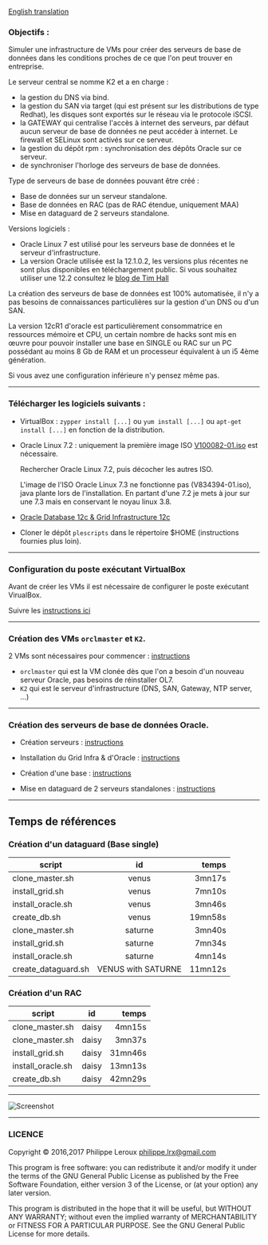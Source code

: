[English translation](https://github.com/PhilippeLeroux/plescripts/wiki/english)

### Objectifs :
Simuler une infrastructure de VMs pour créer des serveurs de base de données
dans les conditions proches de ce que l'on peut trouver en entreprise.

Le serveur central se nomme K2 et a en charge :
- la gestion du DNS via bind.
- la gestion du SAN via target (qui est présent sur les distributions de type Redhat),
les disques sont exportés sur le réseau via le protocole iSCSI.
- la GATEWAY qui centralise l'accès à internet des serveurs, par défaut aucun
serveur de base de données ne peut accéder à internet. Le firewall et SELinux sont
activés sur ce serveur.
- la gestion du dépôt rpm : synchronisation des dépôts Oracle sur ce serveur.
- de synchroniser l'horloge des serveurs de base de données.

Type de serveurs de base de données pouvant être créé :
- Base de données sur un serveur standalone.
- Base de données en RAC (pas de RAC étendue, uniquement MAA)
- Mise en dataguard de 2 serveurs standalone.

Versions logiciels :
- Oracle Linux 7 est utilisé pour les serveurs base de données et le serveur d'infrastructure.
- La version Oracle utilisée est la 12.1.0.2, les versions plus récentes ne sont
plus disponibles en téléchargement public. Si vous souhaitez utiliser une 12.2
consultez le [blog de Tim Hall](https://oracle-base.com/blog/2017/01/08/how-to-get-started-with-oracle-database-12c-release-2-12-2-today/)

La création des serveurs de base de données est 100% automatisée, il n'y a pas
besoins de connaissances particulières sur la gestion d'un DNS ou d'un SAN.

La version 12cR1 d'oracle est particulièrement consommatrice en ressources mémoire
et CPU, un certain nombre de hacks sont mis en œuvre pour pouvoir installer
une base en SINGLE ou RAC sur un PC possédant au moins 8 Gb de RAM et un processeur
équivalent à un i5 4ème génération.

Si vous avez une configuration inférieure n'y pensez même pas.

--------------------------------------------------------------------------------

### Télécharger les logiciels suivants :

* VirtualBox : `zypper install [...]` ou `yum install [...]` ou `apt-get install [...]` en fonction de la distribution.

* Oracle Linux 7.2 : uniquement la première image ISO [V100082-01.iso](https://edelivery.oracle.com/osdc/faces/SearchSoftware) est nécessaire.

  Rechercher Oracle Linux 7.2, puis décocher les autres ISO.

  L'image de l'ISO Oracle Linux 7.3 ne fonctionne pas (V834394-01.iso), java plante lors de l'installation. En partant d'une 7.2
  je mets à jour sur une 7.3 mais en conservant le noyau linux 3.8.

* [Oracle Database 12c & Grid Infrastructure 12c](http://www.oracle.com/technetwork/database/enterprise-edition/downloads/database12c-linux-download-2240591.html)

* Cloner le dépôt `plescripts` dans le répertoire $HOME (instructions fournies plus loin).

--------------------------------------------------------------------------------

### Configuration du poste exécutant VirtualBox

Avant de créer les VMs il est nécessaire de configurer le poste exécutant VirualBox.

Suivre les [instructions ici](https://github.com/PhilippeLeroux/plescripts/wiki/Configuration-du-virtual-host)

--------------------------------------------------------------------------------

### Création des VMs `orclmaster` et `K2`.
2 VMs sont nécessaires pour commencer : [instructions](https://github.com/PhilippeLeroux/plescripts/wiki/Création-des-VMs-orclmaster-et-K2)
 - `orclmaster` qui est la VM clonée dès que l'on a besoin d'un nouveau serveur Oracle, pas besoins de réinstaller OL7.
 - `K2` qui est le serveur d'infrastructure (DNS, SAN, Gateway, NTP server, ...)

--------------------------------------------------------------------------------

### Création des serveurs de base de données Oracle.

* Création serveurs : [instructions](https://github.com/PhilippeLeroux/plescripts/wiki/Create-servers)

* Installation du Grid Infra & d'Oracle : [instructions](https://github.com/PhilippeLeroux/plescripts/wiki/Installation-:-Grid-infra-&-Oracle)

* Création d'une base : [instructions](https://github.com/PhilippeLeroux/plescripts/wiki/Cr%C3%A9ation-d'une-base-de-donn%C3%A9e)

* Mise en dataguard de 2 serveurs standalones : [instructions](https://github.com/PhilippeLeroux/plescripts/wiki/Create-dataguard)

--------------------------------------------------------------------------------

##	Temps de références
### Création d'un dataguard (Base single)

script				|	id					|	temps
--------------------|:---------------------:|-------------:
clone_master.sh		|	venus				|	   3mn17s
install_grid.sh		|	venus				|	   7mn10s
install_oracle.sh	|	venus				|	   3mn46s
create_db.sh		|	venus				|	 19mn58s
clone_master.sh		|	saturne				|	   3mn40s
install_grid.sh		|	saturne				|	   7mn34s
install_oracle.sh	|	saturne				|	   4mn14s
create_dataguard.sh	|	VENUS with SATURNE	|	  11mn12s

###	Création d'un RAC

script				|	id					|	temps
--------------------|:---------------------:|-------------:
clone_master.sh		|	daisy				|	4mn15s
clone_master.sh		|	daisy				|	3mn37s
install_grid.sh		|	daisy				|	31mn46s
install_oracle.sh	|	daisy				|	13mn13s
create_db.sh		|	daisy				|	42mn29s

--------------------------------------------------------------------------------

![Screenshot](https://github.com/PhilippeLeroux/plescripts/wiki/virtualbox_manager.png)

--------------------------------------------------------------------------------

### LICENCE

Copyright © 2016,2017 Philippe Leroux <philippe.lrx@gmail.com>

This program is free software: you can redistribute it and/or modify
it under the terms of the GNU General Public License as published by
the Free Software Foundation, either version 3 of the License, or
(at your option) any later version.

This program is distributed in the hope that it will be useful,
but WITHOUT ANY WARRANTY; without even the implied warranty of
MERCHANTABILITY or FITNESS FOR A PARTICULAR PURPOSE.  See the
GNU General Public License for more details.
